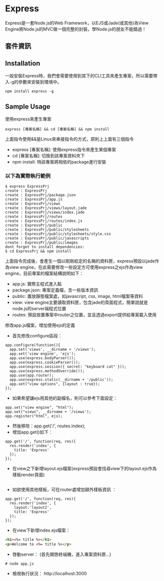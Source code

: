 Express
====

Express是一套Node.js的Web Framework，以EJS或Jade(或其他)為View Engine將Node.js的MVC做一個完整的封裝，學Node.js的朋友不能錯過！

## 套件資訊

<div class="pkginfo" data-module-name="express" data-show="version,dependencies"></div>

## Installation

一般安裝Express時，我們會需要使用到其下的CLI工具來產生專案，所以需要帶入-g的參數來安裝到環境中。

```
npm install express -g
```

## Sample Usage

使用express來產生專案

```
express [專案名稱] && cd [專案名稱] && npm install
```

上面指令使用&&是Linux來串接指令的方式，原則上上面有三個指令

* express [專案名稱]: 使用express指令來產生某個專案
* cd [專案名稱]: 切換到該專案資料夾下
* npm install: 特該專案將相依的package進行安裝

### 以下為實際執行範例

```
$ express ExpressPrj
create : ExpressPrj
create : ExpressPrj/package.json
create : ExpressPrj/app.js
create : ExpressPrj/views
create : ExpressPrj/views/layout.jade
create : ExpressPrj/views/index.jade
create : ExpressPrj/routes
create : ExpressPrj/routes/index.js
create : ExpressPrj/public
create : ExpressPrj/public/stylesheets
create : ExpressPrj/public/stylesheets/style.css
create : ExpressPrj/public/javascripts
create : ExpressPrj/public/images
dont forget to install dependencies:
$ cd ExpressPrj && npm install
```

上面指令完成後，會產生一個以剛剛給定的名稱的資料匣，express預設以jade作為view engine，在此需要修改一些設定方可使用express之ejs作為view engine，目前專案的檔案結構說明如下：

* app.js: 實際主程式進入點
* package.json: 專案定義檔，含一些版本資訊
* public: 置放靜態檔案處，如javascript, css, image, html檔案等資料
* view: view engine主要讀取資料匣，包含jade的頁面程式，簡單說就是node.js的server端程式位置
* routes: 預設放置專案中router之位置，並且透過export提供給專案載入使用

修改app.js檔案，增加使用ejs的定義

* 首先修改configure區段：

```
app.configure(function(){
  app.set('views', __dirname + '/views');
  app.set('view engine', 'ejs');
  app.use(express.bodyParser());
  app.use(express.cookieParser());
  app.use(express.session({ secret: "keyboard cat" }));
  app.use(express.methodOverride());
  app.use(app.router);
  app.use(express.static(__dirname + '/public'));
  app.set("view options", {layout : true});
});
```

* 如果希望讓ejs用其他的副檔名，則可以參考下面設定：

```
app.set("view engine", "html");
app.set("views", __dirname + '/views');
app.register("html", ejs);
```

* 然後移除：app.get('/', routes.index);
* 增加app.get()如下：

```
app.get('/', function(req, res){
  res.render('index', {
    title: 'Express'
  });
});
```

* 在view之下新增layout.ejs檔案(express預設會找尋view下的layout.ejs作為樣板render頁面)

<pre class="code" data-js="express/index.html"></pre>


* 如欲使用其他樣板，可在router處增加額外樣板資訊 ：

```
app.get('/', function(req, res){
  res.render('index', {
    layout:'layout2',
    title: 'Express'
  });
});
```

* 在view下新增index.ejs檔案：

```html
<h1><%= title %></h1> 
<p>Welcome to <%= title %></p>
```

* 啓動server：
(首先開啓終端機，進入專案資料匣...)

```
# node app.js
```

* 檢視執行狀況： http://localhost:3000


